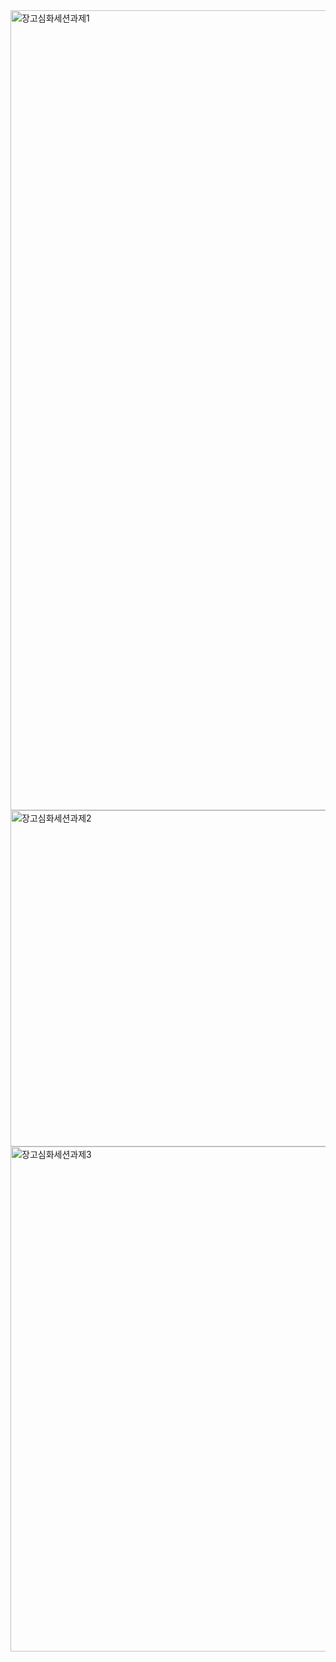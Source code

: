 <img width="1280" alt="장고심화세션과제1" src="https://github.com/user-attachments/assets/d80f3843-17c5-4e4e-a42f-abd679c4a7e0" />
<img width="538" alt="장고심화세션과제2" src="https://github.com/user-attachments/assets/6dec81c2-e554-4762-9eb4-0c940585d409" />
<img width="808" alt="장고심화세션과제3" src="https://github.com/user-attachments/assets/67e58d0b-5aa1-4222-b33d-5dddd44271ed" />
